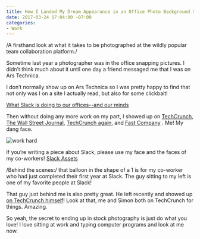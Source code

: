 ```yaml
---
title: How I Landed My Dream Appearance in an Office Photo Background Shot at Slack
date: 2017-03-24 17:04:00 -07:00
categories:
- Work
---
```


/A firsthand look at what it takes to be photographed at the wildly popular team collaboration platform./

Sometime last year a photographer was in the office snapping pictures. I didn’t think much about it until one day a friend messaged me that I was on Ars Technica.

I don’t normally show up on Ars Technica so I was pretty happy to find that not only was I on a site I actually read, but also for some clickbait! 

[What Slack is doing to our offices--and our minds](https://arstechnica.com/information-technology/2016/03/what-slack-is-doing-to-our-offices-and-our-minds/)

Then without doing any more work on my part, I showed up on [TechCrunch](https://techcrunch.com/2017/01/04/slack-makes-another-11-new-investments-in-its-slack-fund/),  [The Wall Street Journal](http://blogs.wsj.com/venturecapital/2016/01/11/slack-hires-first-chief-security-officer/), [TechCrunch again](https://techcrunch.com/2016/04/01/slack-raises-200m-at-3-8b-valuation-for-business-messaging/), and [Fast Company](https://www.fastcompany.com/3067990/slack-chats-journalism-privacy) . Me! My dang face. 

![work hard](/uploads/view.png)

If you’re writing a piece about Slack, please use my face and the faces of my co-workers! [Slack Assets](https://brandfolder.com/slack) 

/Behind the scenes:/ that balloon in the shape of a 1 is for my co-worker who had just completed their first year at Slack. The guy sitting to my left is one of my favorite people at Slack!

That guy just behind me is also pretty great. He left recently and showed up [on TechCrunch himself](https://techcrunch.com/2017/03/15/serial-founder-and-former-slack-pm-simon-vallee-is-starting-a-personal-productivity-company/)! Look at that, me and Simon both on TechCrunch for things. Amazing.

So yeah, the secret to ending up in stock photography is just do what you love! I love sitting at work and typing computer programs and look at me now.